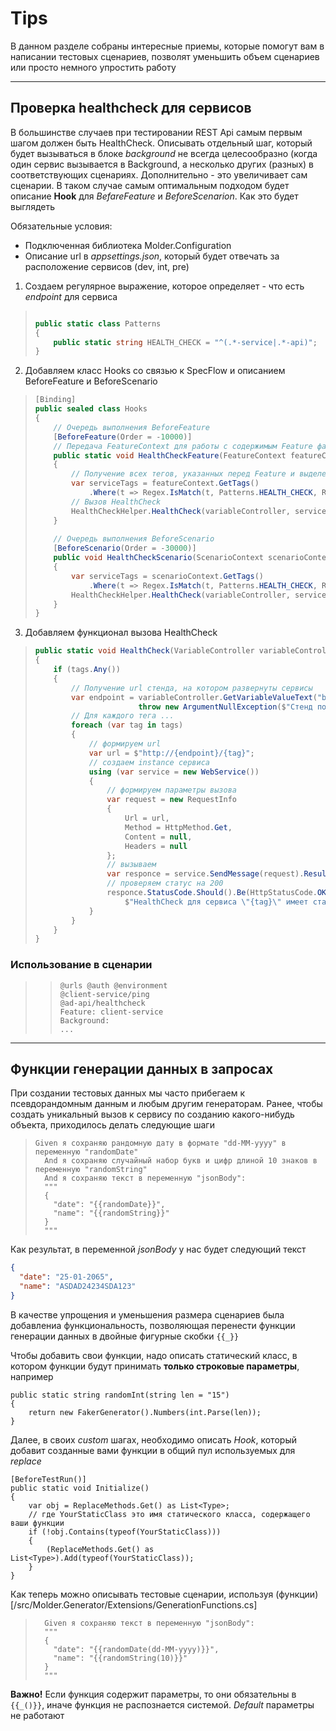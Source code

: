 # Tips
В данном разделе собраны интересные приемы, которые помогут вам в написании тестовых сценариев, позволят уменьшить объем сценариев или просто немного упростить работу

------

## Проверка healthcheck для сервисов

В большинстве случаев при тестировании REST Api самым первым шагом должен быть HealthCheck. Описывать отдельный шаг, который будет вызываться в блоке *background* не всегда целесообразно (когда один сервис вызывается в Background, а несколько других (разных) в соответствующих сценариях. Дополнительно - это увеличивает сам сценарии.
В таком случае самым оптимальным подходом будет описание **Hook** для *BefareFeature* и *BeforeScenarion*. Как это будет выглядеть

Обязательные условия:
* Подключенная библиотека Molder.Configuration
* Описание url в *appsettings.json*, который будет отвечать за расположение сервисов (dev, int, pre)

1. Создаем регулярное выражение, которое определяет - что есть *endpoint* для сервиса
> ```c#
> 
> public static class Patterns
> {
>     public static string HEALTH_CHECK = "^(.*-service|.*-api)";
> }
> ```

2. Добавляем класс Hooks со связью к SpecFlow и описанием BeforeFeature и BeforeScenario
> ```c#
> [Binding]
> public sealed class Hooks
> {
>     // Очередь выполнения BeforeFeature
>     [BeforeFeature(Order = -10000)]
>     // Передача FeatureContext для работы с содержимым Feature файла и VariableController для работы с переменными.
>     public static void HealthCheckFeature(FeatureContext featureContext, VariableController variableController)
>     {
>         // Получение всех тегов, указанных перед Feature и выделение только тех, которые подходят под регулярное выражение
>         var serviceTags = featureContext.GetTags()
>             .Where(t => Regex.IsMatch(t, Patterns.HEALTH_CHECK, RegexOptions.IgnoreCase));
>         // Вызов HealthCheck
>         HealthCheckHelper.HealthCheck(variableController, serviceTags);
>     }
>     
>     // Очередь выполнения BeforeScenario
>     [BeforeScenario(Order = -30000)]
>     public void HealthCheckScenario(ScenarioContext scenarioContext, VariableController variableController)
>     {
>         var serviceTags = scenarioContext.GetTags()
>             .Where(t => Regex.IsMatch(t, Patterns.HEALTH_CHECK, RegexOptions.IgnoreCase));
>         HealthCheckHelper.HealthCheck(variableController, serviceTags);
>     }
> }
> ```

3. Добавляем функционал вызова HealthCheck
> ```c#
> public static void HealthCheck(VariableController variableController, IEnumerable<string> tags)
> {
>     if (tags.Any())
>     {
>         // Получение url стенда, на котором развернуты сервисы
>         var endpoint = variableController.GetVariableValueText("base_url") ??
>                        throw new ArgumentNullException($"Стенд по url с названием \"base_url\" не существует");
>         // Для каждого тега ...
>         foreach (var tag in tags)
>         {
>             // формируем url
>             var url = $"http://{endpoint}/{tag}";
>             // создаем instance сервиса
>             using (var service = new WebService())
>             {
>                 // формируем параметры вызова
>                 var request = new RequestInfo
>                 {
>                     Url = url,
>                     Method = HttpMethod.Get,
>                     Content = null,
>                     Headers = null
>                 };
>                 // вызываем
>                 var responce = service.SendMessage(request).Result;
>                 // проверяем статус на 200
>                 responce.StatusCode.Should().Be(HttpStatusCode.OK,
>                     $"HealthCheck для сервиса \"{tag}\" имеет статус {responce.StatusCode}");
>             }
>         }
>     }
> }
> ```

### Использование в сценарии
>> ```gherkin
>> @urls @auth @environment
>> @client-service/ping
>> @ad-api/healthcheck
>> Feature: client-service
>> Background: 
>> ...
>> ```

------
## Функции генерации данных в запросах
При создании тестовых данных мы часто прибегаем к псевдорандомным данным и любым другим генераторам. Ранее, чтобы создать уникальный вызов к сервису по созданию какого-нибудь объекта, приходилось делать следующие шаги

> ```gherkin
> Given я сохраняю рандомную дату в формате "dd-MM-yyyy" в переменную "randomDate"
>   And я сохраняю случайный набор букв и цифр длиной 10 знаков в переменную "randomString"
>   And я сохраняю текст в переменную "jsonBody":
>   """
>   {
>     "date": "{{randomDate}}",
>     "name": "{{randomString}}"
>   }
>   """
Как результат, в переменной *jsonBody* у нас будет следующий текст
```json
{
  "date": "25-01-2065",
  "name": "ASDAD24234SDA123"
}
```
В качестве упрощения и уменьшения размера сценариев была добавлениа функциональность, позволяющая перенести функции генерации данных в двойные фигурные скобки `{{_}}`

Чтобы добавить свои функции, надо описать статический класс, в котором функции будут принимать **только строковые параметры**, например
```с#
public static string randomInt(string len = "15")
{
    return new FakerGenerator().Numbers(int.Parse(len));
}
```
Далее, в своих *custom* шагах, необходимо описать *Hook*, который добавит созданные вами функции в общий пул используемых для *replace*
```с#
[BeforeTestRun()]
public static void Initialize()
{
    var obj = ReplaceMethods.Get() as List<Type>;
    // где YourStaticClass это имя статического класса, содержащего ваши функции
    if (!obj.Contains(typeof(YourStaticClass)))
    {
        (ReplaceMethods.Get() as List<Type>).Add(typeof(YourStaticClass));
    }
}
```
Как теперь можно описывать тестовые сценарии, используя (функции)[/src/Molder.Generator/Extensions/GenerationFunctions.cs]

> ```gherkin
>   Given я сохраняю текст в переменную "jsonBody":
>   """
>   {
>     "date": "{{randomDate(dd-MM-yyyy)}}",
>     "name": "{{randomString(10)}}"
>   }
>   """
  
**Важно!**
Если функция содержит параметры, то они обязательны в `{{_()}}`, иначе функция не распознается системой. *Default* параметры не работают
